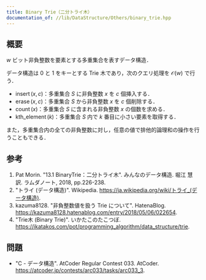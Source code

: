 ```yaml
---
title: Binary Trie（二分トライ木）
documentation_of: //lib/DataStructure/Others/binary_trie.hpp
---
```



## 概要

$w$ ビット非負整数を要素とする多重集合を表すデータ構造．

データ構造は $0$ と $1$ をキーとする Trie 木であり，次のクエリ処理を $\mathcal{O}(w)$ で行う．

- $\operatorname{insert}(x,c)$：多重集合 $S$ に非負整数 $x$ を $c$ 個挿入する．
- $\operatorname{erase}(x,c)$：多重集合 $S$ から非負整数 $x$ を $c$ 個削除する．
- $\operatorname{count}(x)$：多重集合 $S$ に含まれる非負整数 $x$ の個数を求める．
- $\operatorname{kth\_element}(k)$：多重集合 $S$ 内で $k$ 番目に小さい要素を取得する．

また，多重集合内の全ての非負整数に対し，任意の値で排他的論理和の操作を行うこともできる．


## 参考

1. Pat Morin. "13.1 BinaryTrie：二分トライ木". みんなのデータ構造. 堀江 慧訳. ラムダノート, 2018, pp.226-238.
1. "トライ (データ構造)". Wikipedia. <https://ja.wikipedia.org/wiki/トライ_(データ構造)>.
1. kazuma8128. "非負整数値を扱う Trie について". HatenaBlog. <https://kazuma8128.hatenablog.com/entry/2018/05/06/022654>.
1. "Trie木 (Binary Trie)". いかたこのたこつぼ. <https://ikatakos.com/pot/programming_algorithm/data_structure/trie>.


## 問題

- "C - データ構造". AtCoder Regular Contest 033. AtCoder. <https://atcoder.jp/contests/arc033/tasks/arc033_3>.
